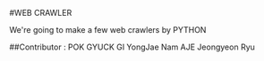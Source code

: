 #WEB CRAWLER

We're going to make a few web crawlers by PYTHON

##Contributor :
POK GYUCK GI YongJae Nam
AJE Jeongyeon Ryu
